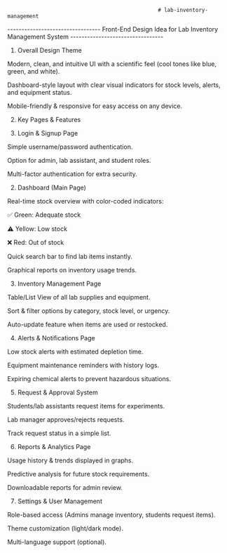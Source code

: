                                                     # lab-inventory-management



---------------------------------          Front-End Design Idea for Lab Inventory Management System                 ---------------------------------





1. Overall Design Theme

Modern, clean, and intuitive UI with a scientific feel (cool tones like blue, green, and white).

Dashboard-style layout with clear visual indicators for stock levels, alerts, and equipment status.

Mobile-friendly & responsive for easy access on any device.




2. Key Pages & Features

1. Login & Signup Page

Simple username/password authentication.

Option for admin, lab assistant, and student roles.

Multi-factor authentication for extra security.


2. Dashboard (Main Page)

Real-time stock overview with color-coded indicators:

✅ Green: Adequate stock

⚠️ Yellow: Low stock

❌ Red: Out of stock


Quick search bar to find lab items instantly.

Graphical reports on inventory usage trends.






3. Inventory Management Page

Table/List View of all lab supplies and equipment.

Sort & filter options by category, stock level, or urgency.

Auto-update feature when items are used or restocked.





4. Alerts & Notifications Page

Low stock alerts with estimated depletion time.

Equipment maintenance reminders with history logs.

Expiring chemical alerts to prevent hazardous situations.





5. Request & Approval System

Students/lab assistants request items for experiments.

Lab manager approves/rejects requests.

Track request status in a simple list.






6. Reports & Analytics Page

Usage history & trends displayed in graphs.

Predictive analysis for future stock requirements.

Downloadable reports for admin review.






7. Settings & User Management

Role-based access (Admins manage inventory, students request items).

Theme customization (light/dark mode).

Multi-language support (optional).




